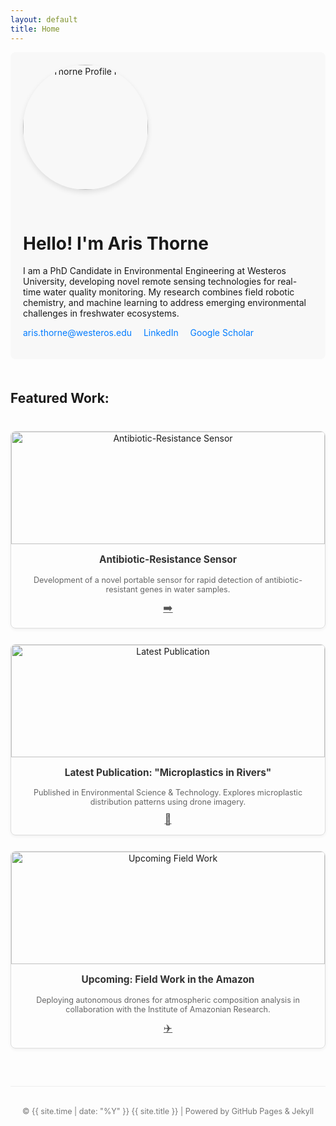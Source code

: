 ```yaml
---
layout: default
title: Home
---
```


<style>
  /* Basic custom CSS to mimic the layout. You might need to adjust based on your chosen theme. */
  .profile-section {
    display: flex;
    flex-wrap: wrap;
    align-items: center;
    gap: 30px; /* Space between image and text */
    margin-bottom: 50px;
    padding: 20px;
    border-radius: 8px;
    background-color: #f8f8f8; /* Light background for the section */
  }
  .profile-image {
    flex: 0 0 200px; /* Fixed width for the image container */
    height: 200px; /* Fixed height to make it a circle */
    border-radius: 50%;
    overflow: hidden;
    box-shadow: 0 4px 8px rgba(0,0,0,0.1);
  }
  .profile-image img {
    width: 100%;
    height: 100%;
    object-fit: cover;
  }
  .profile-text {
    flex: 1; /* Takes remaining space */
    min-width: 300px; /* Ensures text doesn't get too narrow */
  }
  .social-links a {
    margin-right: 15px;
    text-decoration: none;
    color: #007bff; /* Example link color */
  }
  .featured-work-grid {
    display: grid;
    grid-template-columns: repeat(auto-fit, minmax(280px, 1fr)); /* Responsive grid */
    gap: 25px;
    margin-top: 40px;
  }
  .work-item {
    border: 1px solid #ddd;
    border-radius: 8px;
    overflow: hidden;
    box-shadow: 0 2px 5px rgba(0,0,0,0.05);
    text-align: center;
  }
  .work-item img {
    width: 100%;
    height: 180px; /* Consistent height for images */
    object-fit: cover;
    display: block;
  }
  .work-item-content {
    padding: 15px;
  }
  .work-item-content h3 {
    margin-top: 0;
    font-size: 1.1em;
    color: #333;
  }
  .work-item-content p {
    font-size: 0.9em;
    color: #666;
    margin-bottom: 10px;
  }
  .work-item-content .icon-link {
    display: inline-block;
    margin: 0 10px;
    color: #555;
    font-size: 1.2em;
  }
  .footer-info {
    text-align: center;
    margin-top: 60px;
    padding-top: 20px;
    border-top: 1px solid #eee;
    color: #777;
    font-size: 0.9em;
  }
</style>

<div class="profile-section">
  <div class="profile-image">
    <img src="/assets/profile.jpg" alt="Aris Thorne Profile Photo">
  </div>
  <div class="profile-text">
    <h1>Hello! I'm Aris Thorne</h1>
    <p>I am a PhD Candidate in Environmental Engineering at Westeros University, developing novel remote sensing technologies for real-time water quality monitoring. My research combines field robotic chemistry, and machine learning to address emerging environmental challenges in freshwater ecosystems.</p>
    <p class="social-links">
      <a href="mailto:aris.thorne@westeros.edu">aris.thorne@westeros.edu</a>
      <a href="https://linkedin.com/in/aristhorne" target="_blank" rel="noopener noreferrer">LinkedIn</a>
      <a href="https://scholar.google.com/citations?user=xyz..." target="_blank" rel="noopener noreferrer">Google Scholar</a>
    </p>
  </div>
</div>

<h2>Featured Work:</h2>
<div class="featured-work-grid">
  <div class="work-item">
    <img src="/assets/sensor_prototype.jpg" alt="Antibiotic-Resistance Sensor">
    <div class="work-item-content">
      <h3>Antibiotic-Resistance Sensor</h3>
      <p>Development of a novel portable sensor for rapid detection of antibiotic-resistant genes in water samples.</p>
      <a href="/sensordev/#project-antibiotic" class="icon-link">➡️</a>
    </div>
  </div>

  <div class="work-item">
    <img src="/assets/publication_graph.jpg" alt="Latest Publication">
    <div class="work-item-content">
      <h3>Latest Publication: "Microplastics in Rivers"</h3>
      <p>Published in Environmental Science & Technology. Explores microplastic distribution patterns using drone imagery.</p>
      <a href="/publications/#microplastics" class="icon-link">📖</a>
    </div>
  </div>

  <div class="work-item">
    <img src="/assets/field_work_drone.jpg" alt="Upcoming Field Work">
    <div class="work-item-content">
      <h3>Upcoming: Field Work in the Amazon</h3>
      <p>Deploying autonomous drones for atmospheric composition analysis in collaboration with the Institute of Amazonian Research.</p>
      <a href="/research/#amazon-fieldwork" class="icon-link">✈️</a>
    </div>
  </div>
</div>

<div class="footer-info">
  <p>&copy; {{ site.time | date: "%Y" }} {{ site.title }} | Powered by GitHub Pages & Jekyll</p>
</div>
